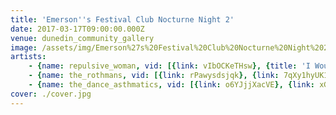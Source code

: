 ```yaml
---
title: 'Emerson''s Festival Club Nocturne Night 2'
date: 2017-03-17T09:00:00.000Z
venue: dunedin_community_gallery
image: /assets/img/Emerson%27s%20Festival%20Club%20Nocturne%20Night%202/cover.jpg
artists:
    - {name: repulsive_woman, vid: [{link: vIbOCKeTHsw}, {title: 'I Would (One Direction cover)', link: yQgQiMw9-bU}]}
    - {name: the_rothmans, vid: [{link: rPawysdsjqk}, {link: 7qXy1hyUK1A}, {link: zjP4VQ2NzsM}]}
    - {name: the_dance_asthmatics, vid: [{link: o6YJjjXacVE}, {link: xGqw1SoBCHE}, {link: DOfQ7A6lnB8}]}
cover: ./cover.jpg
---
```

